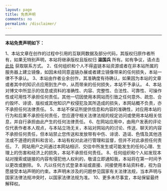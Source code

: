 ```yaml
---
layout: page
title: 免责声明
comments: no
permalink: /disclaimer/
---
```


***

**本站免责声明如下：**


1、本站文章在创作的过程中引用的互联网数据及部分代码，其版权归原作者所有，如果无特别声明，本站将继承版权且版权归 **温国兵** 所有。如有争议，请点击 [此处](https://dbarobin.com/contact) 获取联系方式。
2、任何组织和个人不得盗链本站资源或者在非本站所属的服务器上建立镜像，如因未经同意盗链办展或者建立镜像带来的任何损失，本站一律不予承认。
3、本站由作者业余创作，其准确度有待确认，如果因为本站的文章或者其中的知识点应用到生产中，从而带来的任何损失，本站不予承认。
4、本站对博文中所显示的信息或资料的准确性、内容、完整性、合法性、可靠性、可操作性或可用性不承担任何责任。其他一切因使用本网站而引致之任何意外、疏忽、合约毁坏、诽谤、版权或其他知识产权侵犯及其所造成的损失，本网站概不负责，亦不承担任何法律责任。
5、本站不保证所提供信息和内容的准确性，对应用本站的行为和后果不承担任何责任，您应遵守相关法律法规的规定访问或使用本站相关信息，并自行承担由此产生的任何法律责任。
6、在网站应用中，由用户发表的评论仅代表作者本人观点，与本站立场无关，本站对网站内的讨论、传送、聊天的内容不承担任何责任，但本站禁止您传送和发放带有中伤、诽谤、造谣、色情及其他违法或不道德的资料和言论，本站有权对此进行管理和监督，但并不对此承担任何责任。
7、网站用户之间通过本网站相识、交往中所发生或可能发生的任何心理、生理上的伤害和经济上的损失，本站不承担任何责任。
8、任何组织和个人如发现本站对搜索或链接的内容有侵犯他人权利的，敬请立即通知我，本站将在第一时间予以更改或删除。
9、凡以任何方式登录本站或直接、间接使用本站资料者，视为自愿接受本站声明的约束。本声明未涉及的问题参见国家有关法律法规，当本声明与国家法律法规冲突时，以国家法律法规为准。
10、更多未尽事宜，本站保留最终解释权。
